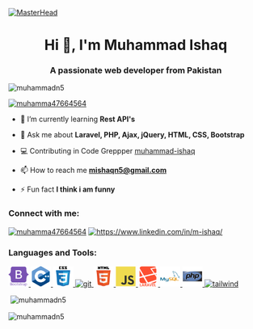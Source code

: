 [![MasterHead](https://media-exp1.licdn.com/dms/image/C4D16AQHBK4obOLJeyw/profile-displaybackgroundimage-shrink_200_800/0/1662842022203?e=1668643200&v=beta&t=ABRg88slnsuOuxYQFjWfc6yYlsVKRPsFEB19TTBo8d4)](https://Muhammad-Ishaq.io)
<h1 align="center">Hi 👋, I'm Muhammad Ishaq</h1>
<h3 align="center">A passionate web developer from Pakistan</h3>

<p align="left"> <img src="https://komarev.com/ghpvc/?username=muhammadn5&label=Profile%20views&color=0e75b6&style=flat" alt="muhammadn5" /> </p>

<p align="left"> <a href="https://twitter.com/muhamma47664564" target="blank"><img src="https://img.shields.io/twitter/follow/muhamma47664564?logo=twitter&style=for-the-badge" alt="muhamma47664564" /></a> </p>

- 🌱 I’m currently learning **Rest API's**

- 💬 Ask me about **Laravel, PHP, Ajax, jQuery, HTML, CSS, Bootstrap**

- 💻 Contributing in Code Greppper <a href="https://www.codegrepper.com/profile/muhammad-ishaq" target="_blank">muhammad-ishaq</a>

- 📫 How to reach me **mishaqn5@gmail.com**

- ⚡ Fun fact **I think i am funny**

<h3 align="left">Connect with me:</h3>
<p align="left">
<a href="https://twitter.com/muhamma47664564" target="blank"><img align="center" src="https://raw.githubusercontent.com/rahuldkjain/github-profile-readme-generator/master/src/images/icons/Social/twitter.svg" alt="muhamma47664564" height="30" width="40" /></a>
<a href="https://linkedin.com/in/https://www.linkedin.com/in/m-ishaq/" target="blank"><img align="center" src="https://raw.githubusercontent.com/rahuldkjain/github-profile-readme-generator/master/src/images/icons/Social/linked-in-alt.svg" alt="https://www.linkedin.com/in/m-ishaq/" height="30" width="40" /></a>
</p>

<h3 align="left">Languages and Tools:</h3>
<p align="left"> <a href="https://getbootstrap.com" target="_blank" rel="noreferrer"> <img src="https://raw.githubusercontent.com/devicons/devicon/master/icons/bootstrap/bootstrap-plain-wordmark.svg" alt="bootstrap" width="40" height="40"/> </a> <a href="https://www.w3schools.com/cpp/" target="_blank" rel="noreferrer"> <img src="https://raw.githubusercontent.com/devicons/devicon/master/icons/cplusplus/cplusplus-original.svg" alt="cplusplus" width="40" height="40"/> </a> <a href="https://www.w3schools.com/css/" target="_blank" rel="noreferrer"> <img src="https://raw.githubusercontent.com/devicons/devicon/master/icons/css3/css3-original-wordmark.svg" alt="css3" width="40" height="40"/> </a> <a href="https://git-scm.com/" target="_blank" rel="noreferrer"> <img src="https://www.vectorlogo.zone/logos/git-scm/git-scm-icon.svg" alt="git" width="40" height="40"/> </a> <a href="https://www.w3.org/html/" target="_blank" rel="noreferrer"> <img src="https://raw.githubusercontent.com/devicons/devicon/master/icons/html5/html5-original-wordmark.svg" alt="html5" width="40" height="40"/> </a> <a href="https://developer.mozilla.org/en-US/docs/Web/JavaScript" target="_blank" rel="noreferrer"> <img src="https://raw.githubusercontent.com/devicons/devicon/master/icons/javascript/javascript-original.svg" alt="javascript" width="40" height="40"/> </a> <a href="https://laravel.com/" target="_blank" rel="noreferrer"> <img src="https://raw.githubusercontent.com/devicons/devicon/master/icons/laravel/laravel-plain-wordmark.svg" alt="laravel" width="40" height="40"/> </a> <a href="https://www.mysql.com/" target="_blank" rel="noreferrer"> <img src="https://raw.githubusercontent.com/devicons/devicon/master/icons/mysql/mysql-original-wordmark.svg" alt="mysql" width="40" height="40"/> </a> <a href="https://www.php.net" target="_blank" rel="noreferrer"> <img src="https://raw.githubusercontent.com/devicons/devicon/master/icons/php/php-original.svg" alt="php" width="40" height="40"/> </a> <a href="https://tailwindcss.com/" target="_blank" rel="noreferrer"> <img src="https://www.vectorlogo.zone/logos/tailwindcss/tailwindcss-icon.svg" alt="tailwind" width="40" height="40"/> </a> </p>

<p>&nbsp;<img align="center" src="https://github-readme-stats.vercel.app/api?username=muhammadn5&show_icons=true&locale=en" alt="muhammadn5" /></p>

<p><img align="center" src="https://github-readme-streak-stats.herokuapp.com/?user=muhammadn5&" alt="muhammadn5" /></p>

